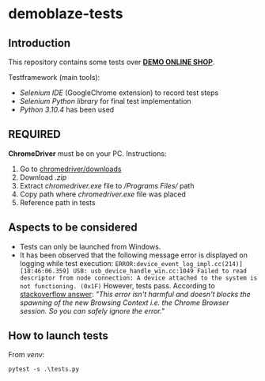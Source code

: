 # demoblaze-tests

## Introduction
This repository contains some tests over **[DEMO ONLINE SHOP](https://www.demoblaze.com/index.html)**.

Testframework (main tools):
- *Selenium IDE* (GoogleChrome extension) to record test steps
- *Selenium Python library* for final test implementation
- *Python 3.10.4* has been used

## REQUIRED
**ChromeDriver** must be on your PC. Instructions:
1. Go to [chromedriver/downloads](https://sites.google.com/chromium.org/driver/)
2. Download *.zip*
3. Extract *chromedriver.exe* file to */Programs Files/* path
4. Copy path where *chromedriver.exe* file was placed
5. Reference path in tests

## Aspects to be considered
- Tests can only be launched from Windows.
- It has been observed that the following message error is displayed on logging while test execution:
````ERROR:device_event_log_impl.cc(214)] [18:46:06.359] USB: usb_device_handle_win.cc:1049 Failed to read descriptor from node connection: A device attached to the system is not functioning. (0x1F)````
However, tests pass. According to [stackoverflow answer](https://stackoverflow.com/questions/64940553/failed-to-read-descriptor-from-node-connection-a-device-attached-to-the-system): *"This error isn't harmful and doesn't blocks the spawning of the new Browsing Context i.e. the Chrome Browser session. So you can safely ignore the error."*

## How to launch tests
From *venv*:
````
pytest -s .\tests.py 
````